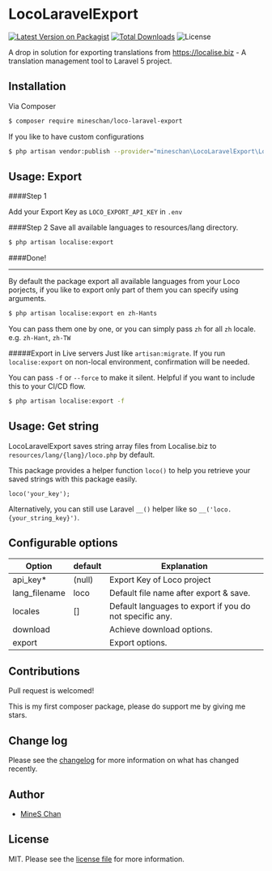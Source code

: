 # LocoLaravelExport

[![Latest Version on Packagist][ico-version]][link-packagist]
[![Total Downloads][ico-downloads]][link-downloads]
![License][ico-license]

A drop in solution for exporting translations from https://localise.biz - A translation management tool to Laravel 5 project.

## Installation

Via Composer

``` bash
$ composer require mineschan/loco-laravel-export
```

If you like to have custom configurations

``` bash
$ php artisan vendor:publish --provider="mineschan\LocoLaravelExport\LocoLaravelExportServiceProvider"
```

## Usage: Export

####Step 1

Add your Export Key as `LOCO_EXPORT_API_KEY` in `.env`


####Step 2
Save all available languages to resources/lang directory.

``` bash
$ php artisan localise:export
```

####Done!

---

By default the package export all available languages from your Loco porjects, if you like to export only 
part of them you can specify using arguments.

``` bash
$ php artisan localise:export en zh-Hants 
```

You can pass them one by one, or you can simply pass `zh` for all `zh` locale. e.g. `zh-Hant`, `zh-TW` 



#####Export in Live servers
Just like `artisan:migrate`. If you run `localise:export` on non-local environment, confirmation will be needed.

You can pass `-f` or `--force` to make it silent. Helpful if you want to include this to your CI/CD flow.  

``` bash
$ php artisan localise:export -f
```

## Usage: Get string

LocoLaravelExport saves string array files from Localise.biz to `resources/lang/{lang}/loco.php` by default.

This package provides a helper function `loco()` to help you retrieve your saved strings with this package easily.

```
loco('your_key');
```

Alternatively, you can still use Laravel `__()` helper like so `__('loco.{your_string_key}')`.


## Configurable options

Option | default |Explanation
------- | ------- | ------
api_key* | (null) | Export Key of Loco project
lang_filename | loco | Default file name after export & save.
locales | [] | Default languages to export if you do not specific any.
download|  |Achieve download options.
export  |  |Export options.

## Contributions

Pull request is welcomed!

This is my first composer package, please do support me by giving me stars.


## Change log

Please see the [changelog](changelog.md) for more information on what has changed recently.

## Author

- [MineS Chan][link-author]

## License

MIT. Please see the [license file](license.md) for more information.

[ico-version]: https://img.shields.io/packagist/v/mineschan/loco-laravel-export.svg?style=flat
[ico-downloads]: https://img.shields.io/packagist/dt/mineschan/loco-laravel-export.svg?style=flat
[ico-travis]: https://img.shields.io/travis/mineschan/loco-laravel-export/master.svg?style=flat
[ico-styleci]: https://styleci.io/repos/12345678/shield
[ico-license]: https://img.shields.io/github/license/mineschan/LocoLaravelExport.svg?style=flat

[link-packagist]: https://packagist.org/packages/mineschan/loco-laravel-export
[link-downloads]: https://packagist.org/packages/mineschan/loco-laravel-export
[link-travis]: https://travis-ci.org/mineschan/loco-laravel-export
[link-styleci]: https://styleci.io/repos/12345678
[link-author]: https://github.com/mineschan
[link-contributors]: ../../contributors
